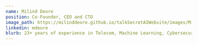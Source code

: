 ```yaml
---
name: Milind Deore
position: Co-Founder, CEO and CTO
image_path: https://milinddeore.github.io/talkSecretAIWebsite/images/MilindFull.JPG
linkedin: mdeore
blurb: 23+ years of experience in Telecom, Machine Learning, Cybersecurity. Active ML/IoT community leader, won various open competitions and hold couple of patents in Face Authentication.
---
```

